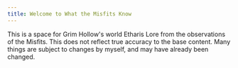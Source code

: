 ```yaml
---
title: Welcome to What the Misfits Know
---
```


This is a space for Grim Hollow's world Etharis Lore from the observations of the Misfits. 
This does not reflect true accuracy to the base content. Many things are subject to changes by myself, and may have already been changed. 